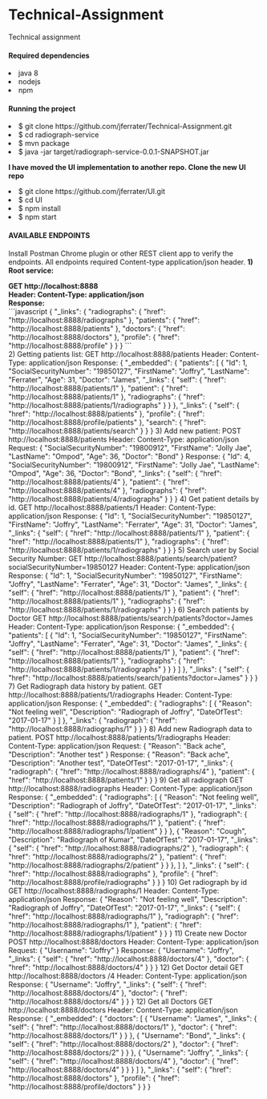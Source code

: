 # Technical-Assignment
Technical assignment

<div>
<h4>Required dependencies</h4>
<lu>
   <li>java 8</li>
   <li>nodejs</li>
   <li>npm</li>
</lu>
</div>

<div>
<h4>Running the project</h4>
<lo>
   <li>$ git clone https://github.com/jferrater/Technical-Assignment.git</li>
   <li>$ cd radiograph-service</li>
   <li>$ mvn package</li>
   <li>$ java -jar target/radiograph-service-0.0.1-SNAPSHOT.jar</li>
</lo>

<strong>I have moved the UI implementation to another repo. Clone the new UI repo</strong>
<lu>
   <li>$ git clone https://github.com/jferrater/UI.git</li>
   <li> $ cd UI</li>
   <li>$ npm install</li>
   <li>$ npm start</li>
</lu>
</div>
<div>
<h4>AVAILABLE ENDPOINTS</h4>
<p>Install Postman Chrome plugin or other REST client app to verify the endpoints. All
endpoints required Content-type application/json header.
<strong>1) Root service:</strong></p>
<strong>GET http://localhost:8888<br>
Header: Content-Type: application/json<br>
Response:</strong><br>
```javascript
{
"_links": {
"radiographs": {
"href": "http://localhost:8888/radiographs"
},
"patients": {
"href": "http://localhost:8888/patients"
},
"doctors": {
"href": "http://localhost:8888/doctors"
},
"profile": {
"href": "http://localhost:8888/profile"
}
}
}
```
<br>
2) Getting patients list:
GET http://localhost:8888/patients
Header: Content-Type: application/json
Response:
{
"_embedded": {
"patients": [
{
"Id": 1,
"SocialSecurityNumber": "19850127",
"FirstName": "Joffry",
"LastName": "Ferrater",
"Age": 31,
"Doctor": "James",
"_links": {
"self": {
"href": "http://localhost:8888/patients/1"
},
"patient": {
"href": "http://localhost:8888/patients/1"
},
"radiographs": {
"href": "http://localhost:8888/patients/1/radiographs"
}
}
},
“_links": {
"self": {
"href": "http://localhost:8888/patients"
},
"profile": {
"href": "http://localhost:8888/profile/patients"
},
"search": {
"href": "http://localhost:8888/patients/search"
}
}
}
3) Add new patient:
POST http://localhost:8888/patients
Header: Content-Type: application/json
Request:
{
"SocialSecurityNumber": "19800912",
"FirstName": "Jolly Jae",
"LastName": "Ompod",
"Age": 36,
"Doctor": "Bond"
}
Response:
{
"Id": 4,
"SocialSecurityNumber": "19800912",
"FirstName": "Jolly Jae",
"LastName": "Ompod",
"Age": 36,
"Doctor": "Bond",
"_links": {
"self": {
"href": "http://localhost:8888/patients/4"
},
"patient": {
"href": "http://localhost:8888/patients/4"
},
"radiographs": {
"href": "http://localhost:8888/patients/4/radiographs"
}
}
}
4) Get patient details by id.
GET http://localhost:8888/patients/1
Header: Content-Type: application/json
Response:
{
"Id": 1,
"SocialSecurityNumber": "19850127",
"FirstName": "Joffry",
"LastName": "Ferrater",
"Age": 31,
"Doctor": "James",
"_links": {
"self": {
"href": "http://localhost:8888/patients/1"
},
"patient": {
"href": "http://localhost:8888/patients/1"
},
"radiographs": {
"href": "http://localhost:8888/patients/1/radiographs"
}
}
}
5) Search user by Social Security Number:
GET http://localhost:8888/patients/search/patient?socialSecurityNumber=19850127
Header: Content-Type: application/json
Response:
{
"Id": 1,
"SocialSecurityNumber": "19850127",
"FirstName": "Joffry",
"LastName": "Ferrater",
"Age": 31,
"Doctor": "James",
"_links": {
"self": {
"href": "http://localhost:8888/patients/1"
},
"patient": {
"href": "http://localhost:8888/patients/1"
},
"radiographs": {
"href": "http://localhost:8888/patients/1/radiographs"
}
}
}
6) Search patients by Doctor
GET http://localhost:8888/patients/search/patients?doctor=James
Header: Content-Type: application/json
Response:
{
"_embedded": {
"patients": [
{
"Id": 1,
"SocialSecurityNumber": "19850127",
"FirstName": "Joffry",
"LastName": "Ferrater",
"Age": 31,
"Doctor": "James",
"_links": {
"self": {
"href": "http://localhost:8888/patients/1"
},
"patient": {
"href": "http://localhost:8888/patients/1"
},
"radiographs": {
"href": "http://localhost:8888/patients/1/radiographs"
}
}
}
]
},
"_links": {
"self": {
"href": "http://localhost:8888/patients/search/patients?doctor=James"
}
}
}
7) Get Radiograph data history by patient.
GET http://localhost:8888/patients/1/radiographs
Header: Content-Type: application/json
Response:
{
"_embedded": {
"radiographs": [
{
"Reason": "Not feeling well",
"Description": "Radiograph of Joffry",
"DateOfTest": "2017-01-17"
}
]
},
"_links": {
"radiograph": {
"href": "http://localhost:8888/radiographs/1"
}
}
}
8) Add new Radiograph data to patient.
POST http://localhost:8888/patients/1/radiographs
Header: Content-Type: application/json
Request:
{
"Reason": "Back ache",
"Description": "Another test"
}
Response:
{
"Reason": "Back ache",
"Description": "Another test",
"DateOfTest": "2017-01-17",
"_links": {
"radiograph": {
"href": "http://localhost:8888/radiographs/4"
},
"patient": {
"href": "http://localhost:8888/patients/1"
}
}
}
9) Get all radiograph
GET http://localhost:8888/radiographs
Header: Content-Type: application/json
Response:
{
"_embedded": {
"radiographs": [
{
"Reason": "Not feeling well",
"Description": "Radiograph of Joffry",
"DateOfTest": "2017-01-17",
"_links": {
"self": {
"href": "http://localhost:8888/radiographs/1"
},
"radiograph": {
"href": "http://localhost:8888/radiographs/1"
},
"patient": {
"href": "http://localhost:8888/radiographs/1/patient"
}
}
},
{
"Reason": "Cough",
"Description": "Radiograph of Kumar",
"DateOfTest": "2017-01-17",
"_links": {
"self": {
"href": "http://localhost:8888/radiographs/2"
},
"radiograph": {
"href": "http://localhost:8888/radiographs/2"
},
"patient": {
"href": "http://localhost:8888/radiographs/2/patient"
}
}
},
]
},
"_links": {
"self": {
"href": "http://localhost:8888/radiographs"
},
"profile": {
"href": "http://localhost:8888/profile/radiographs"
}
}
}
10) Get radiograph by id
GET http://localhost:8888/radiographs/1
Header: Content-Type: application/json
Response:
{
"Reason": "Not feeling well",
"Description": "Radiograph of Joffry",
"DateOfTest": "2017-01-17",
"_links": {
"self": {
"href": "http://localhost:8888/radiographs/1"
},
"radiograph": {
"href": "http://localhost:8888/radiographs/1"
},
"patient": {
"href": "http://localhost:8888/radiographs/1/patient"
}
}
}
11) Create new Doctor
POST http://localhost:8888/doctors
Header: Content-Type: application/json
Request:
{
"Username": "Joffry"
}
Response:
{
"Username": "Joffry",
"_links": {
"self": {
"href": "http://localhost:8888/doctors/4"
},
"doctor": {
"href": "http://localhost:8888/doctors/4"
}
}
}
12) Get Doctor detail
GET http://localhost:8888/doctors /4
Header: Content-Type: application/json
Response:
{
"Username": "Joffry",
"_links": {
"self": {
"href": "http://localhost:8888/doctors/4"
},
"doctor": {
"href": "http://localhost:8888/doctors/4"
}
}
}
12) Get all Doctors
GET http://localhost:8888/doctors
Header: Content-Type: application/json
Response:
{
"_embedded": {
"doctors": [
{
"Username": "James",
"_links": {
"self": {
"href": "http://localhost:8888/doctors/1"
},
"doctor": {
"href": "http://localhost:8888/doctors/1"
}
}
},
{
"Username": "Bond",
"_links": {
"self": {
"href": "http://localhost:8888/doctors/2"
},
"doctor": {
"href": "http://localhost:8888/doctors/2"
}
}
},
{
"Username": "Joffry",
"_links": {
"self": {
"href": "http://localhost:8888/doctors/4"
},
"doctor": {
"href": "http://localhost:8888/doctors/4"
}
}
}
]
},
"_links": {
"self": {
"href": "http://localhost:8888/doctors"
},
"profile": {
"href": "http://localhost:8888/profile/doctors"
}
}
}
</div>
